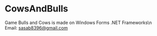 # CowsAndBulls
Game Bulls and Cows is made on Windows Forms .NET Frameworks\n
Email: sasab8396@gmail.com
